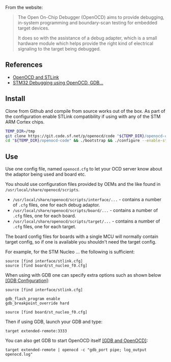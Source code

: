 From the website:

> The Open On-Chip Debugger (OpenOCD) aims to provide debugging, in-system programming and boundary-scan testing for
> embedded target devices.
>
> It does so with the assistance of a debug adapter, which is a small hardware module which helps provide the right kind
> of electrical signaling to the target being debugged. 

## References
* [OpenOCD and STLink](https://pfeerick.github.io/InfiniTime/doc/openOCD.html)
* [STM32 Debugging using OpenOCD, GDB...](https://elrobotista.com/en/posts/stm32-debug-linux/)

## Install
Clone from Github and compile from source works out of the box. As part of the configuration enable STLink
compatibility if using with any of the STM ARM Cortex chips.

```bash
TEMP_DIR=/tmp
git clone https://git.code.sf.net/p/openocd/code "${TEMP_DIR}/openocd-code"
cd "${TEMP_DIR}/openocd-code" && ./bootstrap && ./configure --enable-stlink && make -j 4 && make install
```

## Use
Use one config file, named `openocd.cfg` to let your OCD server know about the adaptor being used and board etc.

You should use configuration files provided by OEMs and the like found in `/usr/local/share/openocd/scripts`.

* `/usr/local/share/openocd/scripts/interface/...` - contains a number of `.cfg` files, one for each debug adaptor.
* `/usr/local/share/openocd/scripts/board/...` - contains a number of `.cfg` files, one for each board.
* `/usr/local/share/openocd/scripts/target/...` - contains a number of `.cfg` files, one for each target.

The board config files for boards with a single MCU will normally contain target config, so if one is available you
shouldn't need the target config.

For example, for the STM Nucleo ... the following is sufficient:

```
source [find interface/stlink.cfg]
source [find board/st_nucleo_f0.cfg]
```

When using with GDB one can specify extra options such as shown below [[GDB Configuration]](https://openocd.org/doc/html/Server-Configuration.html#gdbconfiguration):

```
source [find interface/stlink.cfg]

gdb_flash_program enable
gdb_breakpoint_override hard

source [find board/st_nucleo_f0.cfg]
```

Then if using GDB, launch your GDB and type:

```
target extended-remote:3333
```

You can also get GDB to start OpenOCD itself [[GDB and OpenOCD]](https://openocd.org/doc/html/GDB-and-OpenOCD.html#GDB-and-OpenOCD):

```
target extended-remote | openocd -c "gdb_port pipe; log_output openocd.log"
```

